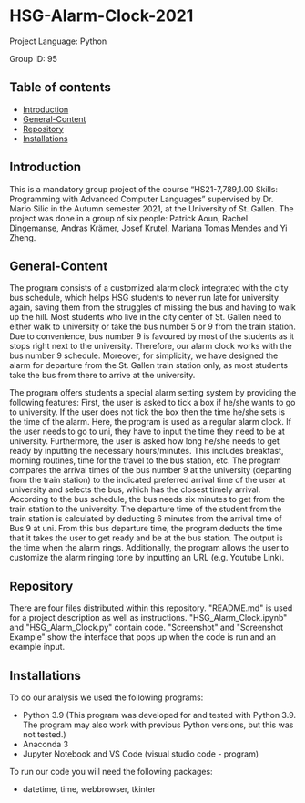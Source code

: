 # HSG-Alarm-Clock-2021

Project Language: Python

Group ID: 95

## Table of contents
* [Introduction](#Introduction)
* [General-Content](#General-Content)
* [Repository](#Repository)
* [Installations](#Installations)
  
## Introduction
This is a mandatory group project  of the course “HS21-7,789,1.00 Skills: Programming with Advanced Computer Languages” supervised by Dr. Mario Silic in the Autumn semester 2021, at the University of St. Gallen. The project was done in a group of six people: Patrick Aoun, Rachel Dingemanse, Andras Krämer, Josef Krutel, Mariana Tomas Mendes and Yi Zheng.

## General-Content
The program consists of a customized alarm clock integrated with the city bus schedule, which helps HSG students to never run late for university again, saving them from the struggles of missing the bus and having to walk up the hill. Most students who live in the city center of St. Gallen need to either walk to university or take the bus number 5 or 9 from the train station. Due to convenience, bus number 9 is favoured by most of the students as it stops right next to the university. Therefore, our alarm clock works with the bus number 9 schedule. Moreover, for simplicity, we have designed the alarm for departure from the St. Gallen train station only, as most students take the bus from there to arrive at the university. 

The program offers students a special alarm setting system by providing the following features: First, the user is asked to tick a box if he/she wants to go to university. If the user does not tick the box then the time he/she sets is the time of the alarm. Here, the program is used as a regular alarm clock. If the user needs to go to uni, they have to input the time they need to be at university. Furthermore, the user is asked how long he/she needs to get ready by inputting the necessary hours/minutes. This includes breakfast, morning routines, time for the travel to the bus station, etc. The program compares the arrival times of the bus number 9 at the university (departing from the train station) to the indicated preferred arrival time of the user at university and selects the bus, which has the closest timely arrival. According to the bus schedule, the bus needs six minutes to get from the train station to the university. The departure time of the student from the train station is calculated by deducting 6 minutes from the arrival time of Bus 9 at uni. From this bus departure time, the program deducts the time that it takes the user to get ready and be at the bus station. The output is the time when the alarm rings. Additionally, the program allows the user to customize the alarm ringing tone by inputting an URL (e.g. Youtube Link).

## Repository
There are four files distributed within this repository. "README.md" is used for a project description as well as instructions. "HSG_Alarm_Clock.ipynb" and "HSG_Alarm_Clock.py" contain code. "Screenshot" and "Screenshot Example" show the interface that pops up when the code is run and an example input.

## Installations 
To do our analysis we used the following programs: 
* Python 3.9 (This program was developed for and tested with Python 3.9. The program may also work with previous Python versions, but this was not tested.)
* Anaconda 3
* Jupyter Notebook and VS Code (visual studio code - program)

To run our code you will need the following packages: 
* datetime, time, webbrowser, tkinter
